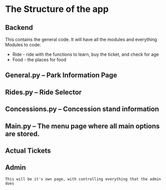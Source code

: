 # The Structure of the app

## Backend
This contains the general code. It will have all the modules and everything
Modules to code:
* Ride - ride with the functions to learn, buy the ticket, and check for age
* Food - the places for food

## General.py – Park Information Page

## Rides.py – Ride Selector

## Concessions.py – Concession stand information

## Main.py – The menu page where all main options are stored.

## Actual Tickets

## Admin 
    This will be it's own page, with controlling everything that the admin does